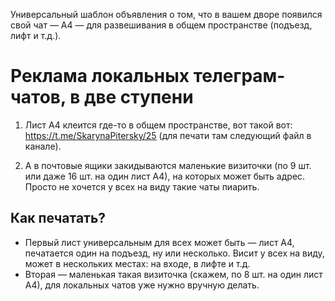 Универсальный шаблон объявления о том, что в вашем дворе появился свой чат — А4 — для развешивания в общем пространстве (подъезд, лифт и т.д.).

# Реклама локальных телеграм-чатов, в две ступени

1. Лист А4 клеится где-то в общем пространстве, вот такой вот: https://t.me/SkarynaPitersky/25 (для печати там следующий файл в канале).

2. А в почтовые ящики закидываются маленькие визиточки (по 9 шт. или даже 16 шт. на один лист А4), на которых может быть адрес. Просто не хочется у всех на виду такие чаты пиарить. 

## Как печатать?

- Первый лист универсальным для всех может быть — лист А4, печатается один на подъезд, ну или несколько. Висит у всех на виду, может в нескольких местах: на входе, в лифте и т.д. 
- Вторая — маленькая такая визиточка (скажем, по 8 шт. на один лист А4), для локальных чатов уже нужно вручную делать.
